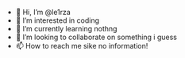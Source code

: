 - 👋 Hi, I’m @le1rza
- 👀 I’m interested in coding
- 🌱 I’m currently learning nothng
- 💞️ I’m looking to collaborate on something i guess
- 📫 How to reach me sike no information!

<!---
le1rza/le1rza is a ✨ special ✨ repository because its `README.md` (this file) appears on your GitHub profile.
You can click the Preview link to take a look at your changes.
--->
